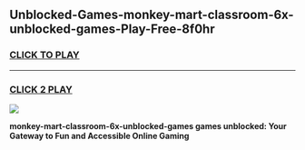 
## Unblocked-Games-monkey-mart-classroom-6x-unblocked-games-Play-Free-8f0hr
<h3>
<a href="https://premium76.site?title=monkey-mart-classroom-6x-unblocked-games&ref=09A">CLICK TO PLAY</a></h3>
<hr>

<h3>
<a href="https://premium76.site?title=monkey-mart-classroom-6x-unblocked-games&ref=09A">CLICK 2 PLAY</a>
  
</h3>

<a href="https://premium76.site?title=monkey-mart-classroom-6x-unblocked-games&ref=09A"><img src="https://clearcache.store/games.png"></a>


**monkey-mart-classroom-6x-unblocked-games games unblocked: Your Gateway to Fun and Accessible Online Gaming**
